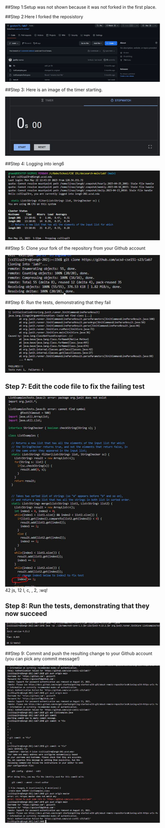 ##Step 1:Setup was not shown because it was not forked in the first place.

##Step 2:Here I forked the reposistory

![Image](4.1.1.JPG)

##Step 3: Here is an image of the timer starting.

![Image](4.1.2.JPG)

##Step 4: Logging into ieng6

![Image](4.1.3.JPG)

##Step 5: Clone your fork of the repository from your Github account

![Image](4.1.4.JPG)

##Step 6: Run the tests, demonstrating that they fail

![Image](4.1.5.JPG)

## Step 7: Edit the code file to fix the failing test

![Image](4.1.8.JPG)
42 js, 12 l, c, <backspace>, 2, <esc> :wq!
  
## Step 8: Run the tests, demonstrating that they now succeed
  
![Image](4.1.7.JPG)
  
##Step 9: Commit and push the resulting change to your Github account (you can pick any commit message!)
  
![Image](4.1.9.JPG)
